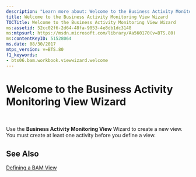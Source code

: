 ```yaml
---
description: "Learn more about: Welcome to the Business Activity Monitoring View Wizard"
title: Welcome to the Business Activity Monitoring View Wizard
TOCTitle: Welcome to the Business Activity Monitoring View Wizard
ms:assetid: 52cc02f6-2d64-48fa-9053-4e8db1dc3148
ms:mtpsurl: https://msdn.microsoft.com/library/Aa560170(v=BTS.80)
ms:contentKeyID: 51528064
ms.date: 08/30/2017
mtps_version: v=BTS.80
f1_keywords:
- bts06.bam.workbook.viewwizard.welcome
---
```


# Welcome to the Business Activity Monitoring View Wizard

 

Use the **Business Activity Monitoring View** Wizard to create a new view. You must create at least one activity before you define a view.

## See Also

[Defining a BAM View](https://msdn.microsoft.com/library/aa577906\(v=bts.80\))

